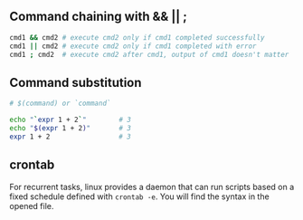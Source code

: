 ## Command chaining with && || ;

```bash
cmd1 && cmd2 # execute cmd2 only if cmd1 completed successfully
cmd1 || cmd2 # execute cmd2 only if cmd1 completed with error
cmd1 ; cmd2  # execute cmd2 after cmd1, output of cmd1 doesn't matter
```

## Command substitution
```bash
# $(command) or `command`

echo "`expr 1 + 2`"        # 3
echo "$(expr 1 + 2)"       # 3
expr 1 + 2                 # 3
```

## crontab

For recurrent tasks, linux provides a daemon that can run scripts based on a fixed schedule defined with ```crontab -e```. You will find the syntax in the opened file.

